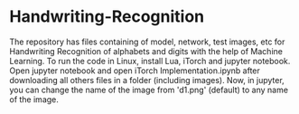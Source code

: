 # Handwriting-Recognition
The repository has files containing of model, network, test images, etc for Handwriting Recognition of alphabets and digits with the help of Machine Learning.
To run the code in Linux, install Lua, iTorch and jupyter notebook. Open jupyter notebook and open iTorch Implementation.ipynb after downloading all others files in a folder (including images). Now, in jupyter, you can change the name of the image from 'd1.png' (default) to any name of the image.
